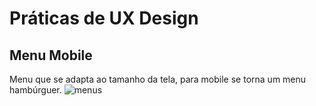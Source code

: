 # Práticas de UX Design
## Menu Mobile
Menu que se adapta ao tamanho da tela, para mobile se torna um menu hambúrguer.
![menus](https://github.com/sarahscampos/ux-design/assets/74733887/2963ac6a-79e9-433e-a82a-edb8a6e0d6c4)
